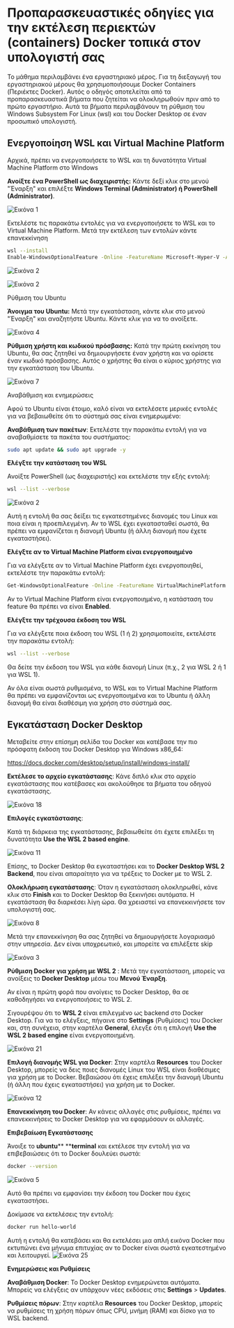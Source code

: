 # Προπαρασκευαστικές οδηγίες για την εκτέλεση περιεκτών (containers) Docker τοπικά στον υπολογιστή σας



Το μάθημα περιλαμβάνει ένα εργαστηριακό μέρος. Για τη διεξαγωγή του εργαστηριακού μέρους θα χρησιμοποιήσουμε Docker Containers (Περιέκτες Docker). Αυτός ο οδηγός αποτελείται από τα προπαρασκευαστικά βήματα που ζητείται να ολοκληρωθούν πριν από το πρώτο εργαστήριο. Αυτά τα βήματα περιλαμβάνουν τη ρύθμιση του Windows Subsystem For Linux (wsl) και του Docker Desktop σε έναν προσωπικό υπολογιστή. 



## Ενεργοποίηση WSL και Virtual Machine Platform

Αρχικά, πρέπει να ενεργοποιήσετε το WSL και τη δυνατότητα Virtual Machine Platform στο Windows

**Ανοίξτε ένα PowerShell ως διαχειριστής:** Κάντε δεξί κλικ στο μενού "Έναρξη" και επιλέξτε **Windows Terminal (Administrator) ή PowerShell (Administrator)**.

![Εικόνα 1](images/img1.png)


Εκτελέστε τις παρακάτω εντολές για να ενεργοποιήσετε το WSL και το Virtual Machine Platform. Μετά την εκτέλεση των εντολών κάντε επανεκκίνηση

```bash
wsl --install
Enable-WindowsOptionalFeature -Online -FeatureName Microsoft-Hyper-V -All
```
![Εικόνα 2](images/img23.png)

![Εικόνα 2](images/img20.png)


Ρύθμιση του Ubuntu

**Άνοιγμα του ****Ubuntu****:** Μετά την εγκατάσταση, κάντε κλικ στο μενού "Έναρξη" και αναζητήστε Ubuntu. Κάντε κλικ για να το ανοίξετε.

![Εικόνα 4](images/img4.png)

**Ρύθμιση χρήστη και κωδικού πρόσβασης:** Κατά την πρώτη εκκίνηση του Ubuntu, θα σας ζητηθεί να δημιουργήσετε έναν χρήστη και να ορίσετε έναν κωδικό πρόσβασης. Αυτός ο χρήστης θα είναι ο κύριος χρήστης για την εγκατάσταση του Ubuntu.

![Εικόνα 7](images/img7.png)


Αναβάθμιση και ενημερώσεις

Αφού το Ubuntu είναι έτοιμο, καλό είναι να εκτελέσετε μερικές εντολές για να βεβαιωθείτε ότι το σύστημά σας είναι ενημερωμένο:

**Αναβάθμιση των πακέτων**: Εκτελέστε την παρακάτω εντολή για να αναβαθμίσετε τα πακέτα του συστήματος:

```bash
sudo apt update && sudo apt upgrade -y
```

**Ελέγξτε την κατάσταση του WSL**

Ανοίξτε PowerShell (ως διαχειριστής) και εκτελέστε την εξής εντολή:

```bash
wsl --list --verbose
```
![Εικόνα 2](images/img2.png)

Αυτή η εντολή θα σας δείξει τις εγκατεστημένες διανομές του Linux και ποια είναι η προεπιλεγμένη. Αν το WSL έχει εγκατασταθεί σωστά, θα πρέπει να εμφανίζεται η διανομή Ubuntu (ή άλλη διανομή που έχετε εγκαταστήσει).

**Ελέγξτε αν το Virtual Machine Platform είναι ενεργοποιημένο**

Για να ελέγξετε αν το Virtual Machine Platform έχει ενεργοποιηθεί, εκτελέστε την παρακάτω εντολή:

```bash
Get-WindowsOptionalFeature -Online -FeatureName VirtualMachinePlatform
```

Αν το Virtual Machine Platform είναι ενεργοποιημένο, η κατάσταση του feature θα πρέπει να είναι **Enabled**.

**Ελέγξτε την τρέχουσα έκδοση του WSL**

Για να ελέγξετε ποια έκδοση του WSL (1 ή 2) χρησιμοποιείτε, εκτελέστε την παρακάτω εντολή:

```bash
wsl --list --verbose
```

Θα δείτε την έκδοση του WSL για κάθε διανομή Linux (π.χ., 2 για WSL 2 ή 1 για WSL 1).

Αν όλα είναι σωστά ρυθμισμένα, το WSL και το Virtual Machine Platform θα πρέπει να εμφανίζονται ως ενεργοποιημένα και το Ubuntu ή άλλη διανομή θα είναι διαθέσιμη για χρήση στο σύστημά σας.

## Εγκατάσταση Docker Desktop

Μεταβείτε στην επίσημη σελίδα του Docker και κατέβασε την πιο πρόσφατη έκδοση του Docker Desktop για Windows x86_64: 

https://docs.docker.com/desktop/setup/install/windows-install/

**Εκτέλεσε το αρχείο εγκατάστασης**: Κάνε διπλό κλικ στο αρχείο εγκατάστασης που κατέβασες και ακολούθησε τα βήματα του οδηγού εγκατάστασης.

![Εικόνα 18](images/img18.png)

**Επιλογές εγκατάστασης**:

Κατά τη διάρκεια της εγκατάστασης, βεβαιωθείτε ότι έχετε επιλέξει τη δυνατότητα **Use the WSL 2 based engine**.

![Εικόνα 11](images/img11.png)

Επίσης, το Docker Desktop θα εγκαταστήσει και το **Docker Desktop WSL 2 Backend**, που είναι απαραίτητο για να τρέξεις το Docker με το WSL 2.

**Ολοκλήρωση εγκατάστασης**: Όταν η εγκατάσταση ολοκληρωθεί, κάνε κλικ στο **Finish** και το Docker Desktop θα ξεκινήσει αυτόματα. Η εγκατάσταση θα διαρκέσει λίγη ώρα. Θα χρειαστεί να επανεκκινήσετε τον υπολογιστή σας.

![Εικόνα 8](images/img8.png)

Μετά την επανεκκίνηση θα σας ζητηθεί να δημιουργήσετε λογαριασμό στην υπηρεσία. Δεν είναι υποχρεωτικό, και μπορείτε να επιλέξετε skip

![Εικόνα 3](images/img3.png)

**Ρύθμιση Docker για χρήση με WSL 2** : Μετά την εγκατάσταση, μπορείς να ανοίξεις το **Docker Desktop** μέσω του **Μενού Έναρξη**.

Αν είναι η πρώτη φορά που ανοίγεις το Docker Desktop, θα σε καθοδηγήσει να ενεργοποιήσεις το WSL 2.

Σιγουρέψου ότι το **WSL 2** είναι επιλεγμένο ως backend στο Docker Desktop. Για να το ελέγξεις, πήγαινε στο **Settings** (Ρυθμίσεις) του Docker και, στη συνέχεια, στην καρτέλα **General**, έλεγξε ότι η επιλογή **Use the WSL 2 based engine** είναι ενεργοποιημένη.

![Εικόνα 21](images/img21.png)

**Επιλογή διανομής WSL για Docker**: Στην καρτέλα **Resources** του Docker Desktop, μπορείς να δεις ποιες διανομές Linux του WSL είναι διαθέσιμες για χρήση με το Docker. Βεβαιώσου ότι έχεις επιλέξει την διανομή Ubuntu (ή άλλη που έχεις εγκαταστήσει) για χρήση με το Docker.

![Εικόνα 12](images/img12.png)

**Επανεκκίνηση του Docker**: Αν κάνεις αλλαγές στις ρυθμίσεις, πρέπει να επανεκκινήσεις το Docker Desktop για να εφαρμόσουν οι αλλαγές.

**Επιβεβαίωση Εγκατάστασης**

Άνοιξε το **ubuntu**** ****terminal** και εκτέλεσε την εντολή για να επιβεβαιώσεις ότι το Docker δουλεύει σωστά:

```bash
docker --version
```
![Εικόνα 5](images/img5.png)

Αυτό θα πρέπει να εμφανίσει την έκδοση του Docker που έχεις εγκαταστήσει.

Δοκίμασε να εκτελέσεις την εντολή:

```bash
docker run hello-world
```

Αυτή η εντολή θα κατεβάσει και θα εκτελέσει μια απλή εικόνα Docker που εκτυπώνει ένα μήνυμα επιτυχίας αν το Docker είναι σωστά εγκατεστημένο και λειτουργεί.
![Εικόνα 25](images/img25.png)


**Ενημερώσεις και Ρυθμίσεις**

**Αναβάθμιση Docker**: Το Docker Desktop ενημερώνεται αυτόματα. Μπορείς να ελέγξεις αν υπάρχουν νέες εκδόσεις στις **Settings** > **Updates**.

**Ρυθμίσεις πόρων**: Στην καρτέλα **Resources** του Docker Desktop, μπορείς να ρυθμίσεις τη χρήση πόρων όπως CPU, μνήμη (RAM) και δίσκο για το WSL backend.

